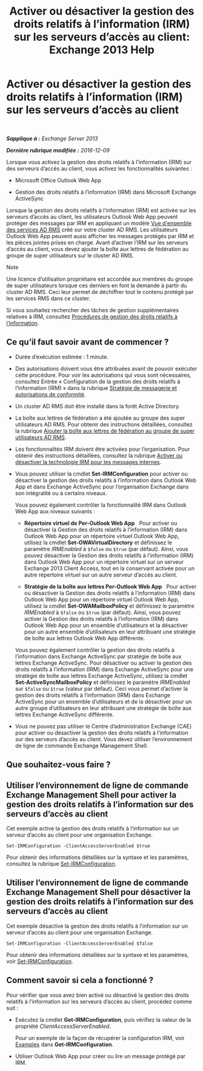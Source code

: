 ﻿---
title: 'Activer ou désactiver la gestion des droits relatifs à l’information (IRM) sur les serveurs d’accès au client: Exchange 2013 Help'
TOCTitle: Activer ou désactiver la gestion des droits relatifs à l’information (IRM) sur les serveurs d’accès au client
ms:assetid: c7ce069b-a572-4755-90a3-7105472e4c83
ms:mtpsurl: https://technet.microsoft.com/fr-fr/library/Dd876938(v=EXCHG.150)
ms:contentKeyID: 50479201
ms.date: 04/24/2018
mtps_version: v=EXCHG.150
ms.translationtype: HT
---

# Activer ou désactiver la gestion des droits relatifs à l’information (IRM) sur les serveurs d’accès au client

 

_**Sapplique à :** Exchange Server 2013_

_**Dernière rubrique modifiée :** 2016-12-09_

Lorsque vous activez la gestion des droits relatifs à l’information (IRM) sur des serveurs d’accès au client, vous activez les fonctionnalités suivantes :

  - Microsoft Office Outlook Web App

  - Gestion des droits relatifs à l’information (IRM) dans Microsoft Exchange ActiveSync

Lorsque la gestion des droits relatifs à l’information (IRM) est activée sur les serveurs d’accès au client, les utilisateurs Outlook Web App peuvent protéger des messages par IRM en appliquant un modèle [Vue d'ensemble des services AD RMS](https://technet.microsoft.com/fr-fr/library/hh831364.aspx) créé sur votre cluster AD RMS. Les utilisateurs Outlook Web App peuvent aussi afficher les messages protégés par IRM et les pièces jointes prises en charge. Avant d’activer l’IRM sur les serveurs d’accès au client, vous devez ajouter la boîte aux lettres de fédération au groupe de super utilisateurs sur le cluster AD RMS.

> [!NOTE]
> Une licence d’utilisation propriétaire est accordée aux membres du groupe de super utilisateurs lorsque ces derniers en font la demande à partir du cluster AD RMS. Ceci leur permet de déchiffrer tout le contenu protégé par les services RMS dans ce cluster.


Si vous souhaitez rechercher des tâches de gestion supplémentaires relatives à IRM, consultez [Procédures de gestion des droits relatifs à l’information](information-rights-management-procedures-exchange-2013-help.md).

## Ce qu’il faut savoir avant de commencer ?

  - Durée d’exécution estimée : 1 minute.

  - Des autorisations doivent vous être attribuées avant de pouvoir exécuter cette procédure. Pour voir les autorisations qui vous sont nécessaires, consultez Entrée « Configuration de la gestion des droits relatifs à l’information (IRM) » dans la rubrique [Stratégie de messagerie et autorisations de conformité](messaging-policy-and-compliance-permissions-exchange-2013-help.md).

  - Un cluster AD RMS doit être installé dans la forêt Active Directory.

  - La boîte aux lettres de fédération a été ajoutée au groupe des super utilisateurs AD RMS. Pour obtenir des instructions détaillées, consultez la rubrique [Ajouter la boîte aux lettres de fédération au groupe de super utilisateurs AD RMS](add-the-federation-mailbox-to-the-ad-rms-super-users-group-exchange-2013-help.md).

  - Les fonctionnalités IRM doivent être activées pour l’organisation. Pour obtenir des instructions détaillées, consultez la rubrique [Activer ou désactiver la technologie IRM pour les messages internes](enable-or-disable-irm-for-internal-messages-exchange-2013-help.md).

  - Vous pouvez utiliser la cmdlet **Set-IRMConfiguration** pour activer ou désactiver la gestion des droits relatifs à l’information dans Outlook Web App et dans Exchange ActiveSync pour l’organisation Exchange dans son intégralité ou à certains niveaux.
    
    Vous pouvez également contrôler la fonctionnalité IRM dans Outlook Web App aux niveaux suivants :
    
      - **Répertoire virtuel de Per-Outlook Web App**   Pour activer ou désactiver la Gestion des droits relatifs à l’information (IRM) dans Outlook Web App pour un répertoire virtuel Outlook Web App, utilisez la cmdlet **Set-OWAVirtualDirectory** et définissez le paramètre *IRMEnabled* à `$false` ou `$true` (par défaut). Ainsi, vous pouvez désactiver la Gestion des droits relatifs à l’information (IRM) dans Outlook Web App pour un répertoire virtuel sur un serveur Exchange 2013 Client Access, tout en la conservant activée pour un autre répertoire virtuel sur un autre serveur d’accès au client.
    
      - **Stratégie de la boîte aux lettres Per-Outlook Web App**   Pour activer ou désactiver la Gestion des droits relatifs à l’information (IRM) dans Outlook Web App pour un répertoire virtuel Outlook Web App, utilisez la cmdlet **Set-OWAMailboxPolicy** et définissez le paramètre *IRMEnabled* à `$false` ou `$true` (par défaut). Ainsi, vous pouvez activer la Gestion des droits relatifs à l’information (IRM) dans Outlook Web App pour un ensemble d’utilisateurs et la désactiver pour un autre ensemble d’utilisateurs en leur attribuant une stratégie de boîte aux lettres Outlook Web App différente.
    
    Vous pouvez également contrôler la gestion des droits relatifs à l’information dans Exchange ActiveSync par stratégie de boîte aux lettres Exchange ActiveSync. Pour désactiver ou activer la gestion des droits relatifs à l’information (IRM) dans Exchange ActiveSync pour une stratégie de boîte aux lettres Exchange ActiveSync, utilisez la cmdlet **Set-ActiveSyncMailboxPolicy** et définissez le paramètre *IRMEnabled* sur `$false` ou `$true` (valeur par défaut). Ceci vous permet d’activer la gestion des droits relatifs à l’information (IRM) dans Exchange ActiveSync pour un ensemble d’utilisateurs et de la désactiver pour un autre groupe d’utilisateurs en leur attribuant une stratégie de boîte aux lettres Exchange ActiveSync différente.

  - Vous ne pouvez pas utiliser le Centre d’administration Exchange (CAE) pour activer ou désactiver la gestion des droits relatifs à l’information sur des serveurs d’accès au client. Vous devez utiliser l’environnement de ligne de commande Exchange Management Shell.

## Que souhaitez-vous faire ?

## Utiliser l’environnement de ligne de commande Exchange Management Shell pour activer la gestion des droits relatifs à l’information sur des serveurs d’accès au client

Cet exemple active la gestion des droits relatifs à l’information sur un serveur d’accès au client pour une organisation Exchange.

    Set-IRMConfiguration -ClientAccessServerEnabled $true

Pour obtenir des informations détaillées sur la syntaxe et les paramètres, consultez la rubrique [Set-IRMConfiguration](https://technet.microsoft.com/fr-fr/library/dd979792\(v=exchg.150\)).

## Utiliser l’environnement de ligne de commande Exchange Management Shell pour désactiver la gestion des droits relatifs à l’information sur des serveurs d’accès au client

Cet exemple désactive la gestion des droits relatifs à l’information sur un serveur d’accès au client pour une organisation Exchange.

    Set-IRMConfiguration -ClientAccessServerEnabled $false

Pour obtenir des informations détaillées sur la syntaxe et les paramètres, voir [Set-IRMConfiguration](https://technet.microsoft.com/fr-fr/library/dd979792\(v=exchg.150\)).

## Comment savoir si cela a fonctionné ?

Pour vérifier que vous avez bien activé ou désactivé la gestion des droits relatifs à l’information sur les serveurs d’accès au client, procédez comme suit :

  - Exécutez la cmdlet **Get-IRMConfiguration**, puis vérifiez la valeur de la propriété *ClientAccessServerEnabled*.
    
    Pour un exemple de la façon de récupérer la configuration IRM, voir [Examples](https://technet.microsoft.com/fr-fr/e1821219-fe18-4642-a9c2-58eb0aadd61a\(exchg.150\)#examples) dans **Get-IRMConfiguration**.

  - Utiliser Outlook Web App pour créer ou lire un message protégé par IRM.

